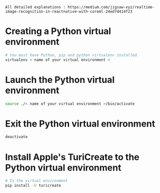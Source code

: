 `All detailed explanations : https://medium.com/jigsaw-xyz/realtime-image-recognition-in-reactnative-with-coreml-24ed7d414f23`

# Creating a Python virtual environment

```sh
# You must have Python, pip and python virtualenv installed
virtualenv < name of your virtual environment >
```

# Launch the Python virtual environment

```sh
source ./< name of your virtual environment >/bin/activate
```

# Exit the Python virtual environment

```sh
deactivate
```

# Install Apple's TuriCreate to the Python virtual environment

```sh
# In the virtual environment
pip install -U turicreate
```